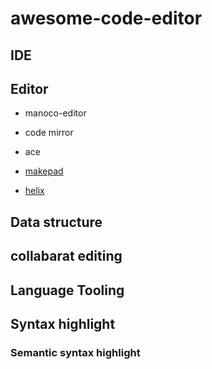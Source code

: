 # awesome-code-editor

## IDE

## Editor

- manoco-editor
- code mirror
- ace


- [makepad](https://github.com/makepad/makepad)
- [helix](https://github.com/helix-editor/helix)

## Data structure

## collabarat editing

## Language Tooling

## Syntax highlight

### Semantic syntax highlight

## 
